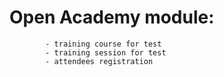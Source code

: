 Open Academy module:
======================
            - training course for test
            - training session for test
            - attendees registration
